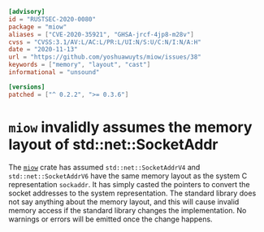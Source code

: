 ```toml
[advisory]
id = "RUSTSEC-2020-0080"
package = "miow"
aliases = ["CVE-2020-35921", "GHSA-jrcf-4jp8-m28v"]
cvss = "CVSS:3.1/AV:L/AC:L/PR:L/UI:N/S:U/C:N/I:N/A:H"
date = "2020-11-13"
url = "https://github.com/yoshuawuyts/miow/issues/38"
keywords = ["memory", "layout", "cast"]
informational = "unsound"

[versions]
patched = ["^ 0.2.2", ">= 0.3.6"]
```

# `miow` invalidly assumes the memory layout of std::net::SocketAddr

The [`miow`](https://crates.io/crates/miow) crate has assumed `std::net::SocketAddrV4`
and `std::net::SocketAddrV6` have the same memory layout as the system C representation
`sockaddr`. It has simply casted the pointers to convert the socket addresses to the
system representation. The standard library does not say anything about the memory
layout, and this will cause invalid memory access if the standard library
changes the implementation. No warnings or errors will be emitted once the
change happens.
